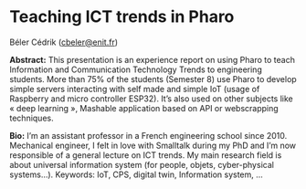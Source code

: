 # Teaching ICT trends in Pharo

Béler Cédrik (cbeler@enit.fr)

**Abstract:** This presentation is an experience report on using Pharo to teach Information and Communication Technology Trends to engineering students. More than 75\% of the students (Semester 8) use Pharo to develop simple servers interacting with self made and simple IoT (usage of Raspberry and micro controller ESP32). It’s also used on other subjects like « deep learning », Mashable application based on API or webscrapping techniques.

**Bio:** I’m an assistant professor in a French engineering school since 2010. Mechanical engineer, I felt in love with Smalltalk during my PhD and I’m now responsible of a general lecture on ICT trends. My main research field is about universal information system (for people, objets, cyber-physical systems…).
Keywords: IoT, CPS, digital twin, Information system, ...